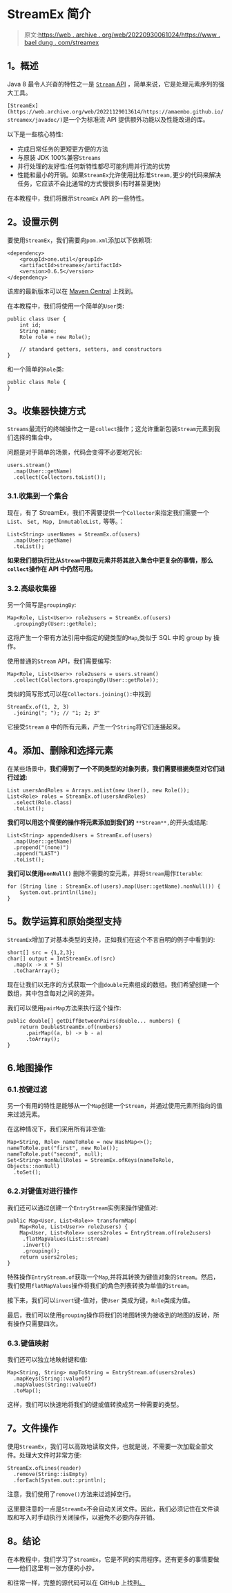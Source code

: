 # StreamEx 简介

> 原文:[https://web . archive . org/web/20220930061024/https://www . bael dung . com/streamex](https://web.archive.org/web/20220930061024/https://www.baeldung.com/streamex)

## **1。概述**

Java 8 最令人兴奋的特性之一是 [`Stream` API](/web/20221129013614/https://www.baeldung.com/java-8-streams) ，简单来说，它是处理元素序列的强大工具。

`[StreamEx](https://web.archive.org/web/20221129013614/https://amaembo.github.io/streamex/javadoc/)`是一个为标准流 API 提供额外功能以及性能改进的库。

以下是一些核心特性:

*   完成日常任务的更短更方便的方法
*   与原装 JDK 100%兼容`Streams`
*   并行处理的友好性:任何新特性都尽可能利用并行流的优势
*   性能和最小的开销。如果`StreamEx`允许使用比标准`Stream,`更少的代码来解决任务，它应该不会比通常的方式慢很多(有时甚至更快)

在本教程中，我们将展示`StreamEx` API 的一些特性。

## **2。设置示例**

要使用`StreamEx`，我们需要向`pom.xml`添加以下依赖项:

```
<dependency>
    <groupId>one.util</groupId>
    <artifactId>streamex</artifactId>
    <version>0.6.5</version>
</dependency>
```

该库的最新版本可以在 [Maven Central](https://web.archive.org/web/20221129013614/https://search.maven.org/classic/#search%7Cgav%7C1%7Cg%3A%22one.util%22%20AND%20a%3A%22streamex%22) 上找到。

在本教程中，我们将使用一个简单的`User`类:

```
public class User {
    int id;
    String name;
    Role role = new Role();

    // standard getters, setters, and constructors
}
```

和一个简单的`Role`类:

```
public class Role {
}
```

## **3。收集器快捷方式**

`Streams`最流行的终端操作之一是`collect`操作；这允许重新包装`Stream`元素到我们选择的集合中。

问题是对于简单的场景，代码会变得不必要地冗长:

```
users.stream()
  .map(User::getName)
  .collect(Collectors.toList());
```

### 3.1.收集到一个集合

现在，有了 StreamEx，我们不需要提供一个`Collector`来指定我们需要一个`List`、 `Set, Map, InmutableList,` 等等。：

```
List<String> userNames = StreamEx.of(users)
  .map(User::getName)
  .toList();
```

**如果我们想执行比从`Stream`中提取元素并将其放入集合中更复杂的事情，那么`collect`操作在 API 中仍然可用。**

### 3.2.高级收集器

另一个简写是`groupingBy`:

```
Map<Role, List<User>> role2users = StreamEx.of(users)
  .groupingBy(User::getRole);
```

这将产生一个带有方法引用中指定的键类型的`Map`,类似于 SQL 中的 group by 操作。

使用普通的`Stream` API，我们需要编写:

```
Map<Role, List<User>> role2users = users.stream()
  .collect(Collectors.groupingBy(User::getRole));
```

类似的简写形式可以在`Collectors.joining():`中找到

```
StreamEx.of(1, 2, 3)
  .joining("; "); // "1; 2; 3"
```

它接受`Stream` a 中的所有元素，产生一个`String`将它们连接起来。

## **4。添加、删除和选择元素**

在某些场景中，**我们得到了一个不同类型的对象列表，我们需要根据类型对它们进行过滤:**

```
List usersAndRoles = Arrays.asList(new User(), new Role());
List<Role> roles = StreamEx.of(usersAndRoles)
  .select(Role.class)
  .toList();
```

**我们可以用这个简便的操作将元素添加到我们的** `**Stream**,`的开头或结尾:

```
List<String> appendedUsers = StreamEx.of(users)
  .map(User::getName)
  .prepend("(none)")
  .append("LAST")
  .toList();
```

**我们可以使用`nonNull()`** 删除不需要的空元素，并将`Stream`用作`Iterable`:

```
for (String line : StreamEx.of(users).map(User::getName).nonNull()) {
    System.out.println(line);
}
```

## **5。数学运算和原始类型支持**

`StreamEx`增加了对基本类型的支持，正如我们在这个不言自明的例子中看到的:

```
short[] src = {1,2,3};
char[] output = IntStreamEx.of(src)
  .map(x -> x * 5)
  .toCharArray();
```

现在让我们以无序的方式获取一个由`double`元素组成的数组。我们希望创建一个数组，其中包含每对之间的差异。

我们可以使用`pairMap`方法来执行这个操作:

```
public double[] getDiffBetweenPairs(double... numbers) {
    return DoubleStreamEx.of(numbers)
      .pairMap((a, b) -> b - a)
      .toArray();
}
```

## 6.地图操作

### 6.1.按键过滤

另一个有用的特性是能够从一个`Map`创建一个`Stream`，并通过使用元素所指向的值来过滤元素。

在这种情况下，我们采用所有非空值:

```
Map<String, Role> nameToRole = new HashMap<>();
nameToRole.put("first", new Role());
nameToRole.put("second", null);
Set<String> nonNullRoles = StreamEx.ofKeys(nameToRole, Objects::nonNull)
  .toSet();
```

### 6.2.对键值对进行操作

我们还可以通过创建一个`EntryStream`实例来操作键值对:

```
public Map<User, List<Role>> transformMap( 
    Map<Role, List<User>> role2users) {
    Map<User, List<Role>> users2roles = EntryStream.of(role2users)
     .flatMapValues(List::stream)
     .invert()
     .grouping();
    return users2roles;
}
```

特殊操作`EntryStream.of`获取一个`Map`,并将其转换为键值对象的`Stream`。然后，我们使用`flatMapValues`操作将我们的角色列表转换为单值的`Stream`。

接下来，我们可以`invert`键-值对，使`User` 类成为键，`Role`类成为值。

最后，我们可以使用`grouping`操作将我们的地图转换为接收到的地图的反转，所有操作只需要四次。

### 6.3.键值映射

我们还可以独立地映射键和值:

```
Map<String, String> mapToString = EntryStream.of(users2roles)
  .mapKeys(String::valueOf)
  .mapValues(String::valueOf)
  .toMap();
```

这样，我们可以快速地将我们的键或值转换成另一种需要的类型。

## **7。文件操作**

使用`StreamEx`，我们可以高效地读取文件，也就是说，不需要一次加载全部文件。处理大文件时非常方便:

```
StreamEx.ofLines(reader)
  .remove(String::isEmpty)
  .forEach(System.out::println);
```

注意，我们使用了`remove()`方法来过滤掉空行。

这里要注意的一点是`StreamEx`不会自动关闭文件。因此，我们必须记住在文件读取和写入时手动执行关闭操作，以避免不必要内存开销。

## **8。结论**

在本教程中，我们学习了`StreamEx`，它是不同的实用程序。还有更多的事情要做——他们这里有一张方便的小抄。

和往常一样，完整的源代码可以在 GitHub 上找到[。](https://web.archive.org/web/20221129013614/https://github.com/eugenp/tutorials/tree/master/libraries-5)